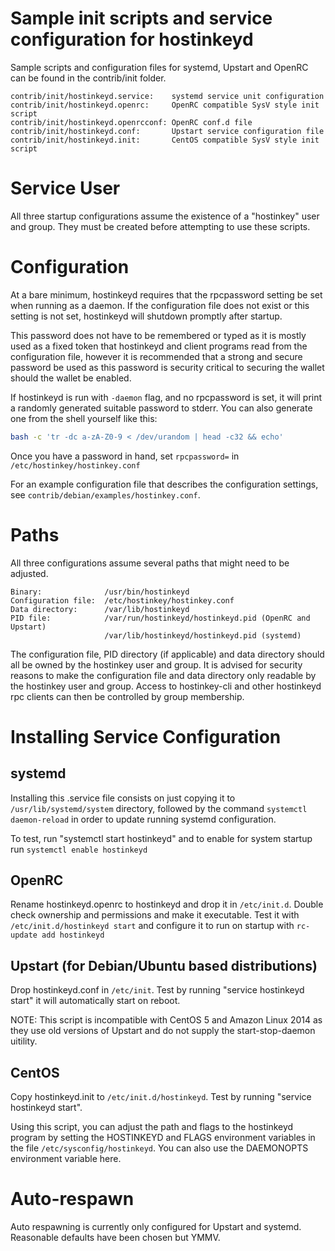 # Sample init scripts and service configuration for hostinkeyd

Sample scripts and configuration files for systemd, Upstart and OpenRC
can be found in the contrib/init folder.

    contrib/init/hostinkeyd.service:    systemd service unit configuration
    contrib/init/hostinkeyd.openrc:     OpenRC compatible SysV style init script
    contrib/init/hostinkeyd.openrcconf: OpenRC conf.d file
    contrib/init/hostinkeyd.conf:       Upstart service configuration file
    contrib/init/hostinkeyd.init:       CentOS compatible SysV style init script

# Service User

All three startup configurations assume the existence of a "hostinkey" user
and group.  They must be created before attempting to use these scripts.

# Configuration

At a bare minimum, hostinkeyd requires that the rpcpassword setting be set
when running as a daemon.  If the configuration file does not exist or this
setting is not set, hostinkeyd will shutdown promptly after startup.

This password does not have to be remembered or typed as it is mostly used
as a fixed token that hostinkeyd and client programs read from the configuration
file, however it is recommended that a strong and secure password be used
as this password is security critical to securing the wallet should the
wallet be enabled.

If hostinkeyd is run with `-daemon` flag, and no rpcpassword is set, it will
print a randomly generated suitable password to stderr.  You can also
generate one from the shell yourself like this:

```bash
bash -c 'tr -dc a-zA-Z0-9 < /dev/urandom | head -c32 && echo'
```

Once you have a password in hand, set `rpcpassword=` in `/etc/hostinkey/hostinkey.conf`

For an example configuration file that describes the configuration settings,
see `contrib/debian/examples/hostinkey.conf`.

# Paths

All three configurations assume several paths that might need to be adjusted.
```
Binary:              /usr/bin/hostinkeyd
Configuration file:  /etc/hostinkey/hostinkey.conf
Data directory:      /var/lib/hostinkeyd
PID file:            /var/run/hostinkeyd/hostinkeyd.pid (OpenRC and Upstart)
                     /var/lib/hostinkeyd/hostinkeyd.pid (systemd)
```
The configuration file, PID directory (if applicable) and data directory
should all be owned by the hostinkey user and group.  It is advised for security
reasons to make the configuration file and data directory only readable by the
hostinkey user and group.  Access to hostinkey-cli and other hostinkeyd rpc clients
can then be controlled by group membership.

# Installing Service Configuration

## systemd

Installing this .service file consists on just copying it to
`/usr/lib/systemd/system` directory, followed by the command
`systemctl daemon-reload` in order to update running systemd configuration.

To test, run "systemctl start hostinkeyd" and to enable for system startup run
`systemctl enable hostinkeyd`

## OpenRC

Rename hostinkeyd.openrc to hostinkeyd and drop it in `/etc/init.d`.  Double
check ownership and permissions and make it executable.  Test it with
`/etc/init.d/hostinkeyd start` and configure it to run on startup with
`rc-update add hostinkeyd`

## Upstart (for Debian/Ubuntu based distributions)

Drop hostinkeyd.conf in `/etc/init`.  Test by running "service hostinkeyd start"
it will automatically start on reboot.

NOTE: This script is incompatible with CentOS 5 and Amazon Linux 2014 as they
use old versions of Upstart and do not supply the start-stop-daemon uitility.

## CentOS

Copy hostinkeyd.init to `/etc/init.d/hostinkeyd`. Test by running "service hostinkeyd start".

Using this script, you can adjust the path and flags to the hostinkeyd program by
setting the HOSTINKEYD and FLAGS environment variables in the file
`/etc/sysconfig/hostinkeyd`. You can also use the DAEMONOPTS environment variable here.

# Auto-respawn

Auto respawning is currently only configured for Upstart and systemd.
Reasonable defaults have been chosen but YMMV.
